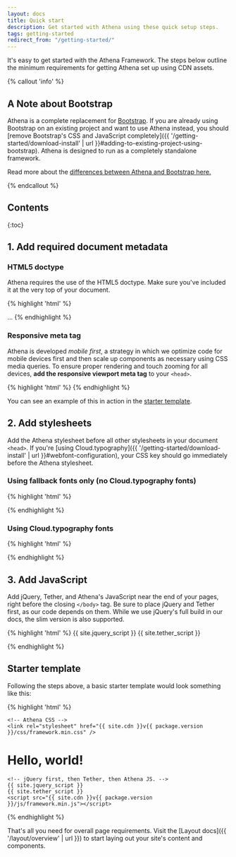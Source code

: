 ```yaml
---
layout: docs
title: Quick start
description: Get started with Athena using these quick setup steps.
tags: getting-started
redirect_from: "/getting-started/"
---
```


It's easy to get started with the Athena Framework. The steps below outline the minimum requirements for getting Athena set up using CDN assets.

{% callout 'info' %}

## A Note about Bootstrap

Athena is a complete replacement for <a href="https://getbootstrap.com/">Bootstrap</a>.  If you are already using Bootstrap on an existing project and want to use Athena instead, you should [remove Bootstrap's CSS and JavaScript completely]({{ '/getting-started/download-install' | url }}#adding-to-existing-project-using-bootstrap).  Athena is designed to run as a completely standalone framework.

Read more about the <a href="{{ migration | url }}">differences between Athena and Bootstrap here.</a>

{% endcallout %}


## Contents

{:toc}


## 1. Add required document metadata

### HTML5 doctype

Athena requires the use of the HTML5 doctype. Make sure you've included it at the very top of your document.

{% highlight 'html' %}
<!DOCTYPE html>
<html lang="en">
  ...
</html>
{% endhighlight %}

### Responsive meta tag

Athena is developed *mobile first*, a strategy in which we optimize code for mobile devices first and then scale up components as necessary using CSS media queries. To ensure proper rendering and touch zooming for all devices, **add the responsive viewport meta tag** to your `<head>`.

{% highlight 'html' %}
<meta name="viewport" content="width=device-width, initial-scale=1, shrink-to-fit=no" />
{% endhighlight %}

You can see an example of this in action in the [starter template](#starter-template).


## 2. Add stylesheets

Add the Athena stylesheet before all other stylesheets in your document `<head>`. If you're [using Cloud.typography]({{ '/getting-started/download-install' | url }}#webfont-configuration), your CSS key should go immediately before the Athena stylesheet.

### Using fallback fonts only (no Cloud.typography fonts)

{% highlight 'html' %}
<link rel="stylesheet" href="{{ site.cdn }}v{{ package.version }}/css/framework.min.css" />
{% endhighlight %}

### Using Cloud.typography fonts
{% highlight 'html' %}
<link rel="stylesheet" type="text/css" href="https://cloud.typography.com/xxxxxx/xxxxxx/css/fonts.css" />
<link rel="stylesheet" href="{{ site.cdn }}v{{ package.version }}/css/framework.min.css" />
{% endhighlight %}


## 3. Add JavaScript

Add jQuery, Tether, and Athena's JavaScript near the end of your pages, right before the closing `</body>` tag. Be sure to place jQuery and Tether first, as our code depends on them. While we use jQuery's full build in our docs, the slim version is also supported.

{% highlight 'html' %}
{{ site.jquery_script }}
{{ site.tether_script }}
<script src="{{ site.cdn }}v{{ package.version }}/js/framework.min.js"></script>
{% endhighlight %}


## Starter template

Following the steps above, a basic starter template would look something like this:

{% highlight 'html' %}
<!DOCTYPE html>
<html lang="en">
  <head>
    <!-- Required meta tags -->
    <meta charset="utf-8" />
    <meta name="viewport" content="width=device-width, initial-scale=1, shrink-to-fit=no" />

    <!-- Athena CSS -->
    <link rel="stylesheet" href="{{ site.cdn }}v{{ package.version }}/css/framework.min.css" />
  </head>
  <body>
    <h1>Hello, world!</h1>

    <!-- jQuery first, then Tether, then Athena JS. -->
    {{ site.jquery_script }}
    {{ site.tether_script }}
    <script src="{{ site.cdn }}v{{ package.version }}/js/framework.min.js"></script>
  </body>
</html>
{% endhighlight %}

That's all you need for overall page requirements. Visit the [Layout docs]({{ '/layout/overview' | url }}) to start laying out your site's content and components.
